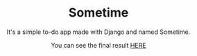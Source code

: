 <h1 align=center>Sometime</h1>

<p align=center>
  It's a simple to-do app made with Django and named Sometime.
</p>
<p align=center>You can see the final result <a target=_blank href="https://sometimetodo.herokuapp.com">HERE</a></p>
